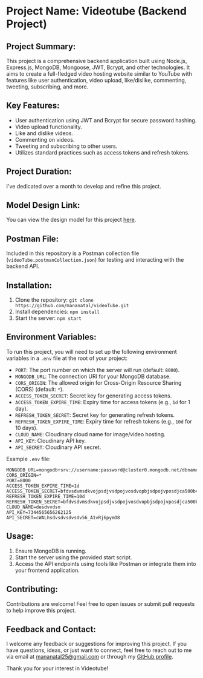 # Project Name: Videotube (Backend Project)


## Project Summary:
This project is a comprehensive backend application built using Node.js, Express.js, MongoDB, Mongoose, JWT, Bcrypt, and other technologies. It aims to create a full-fledged video hosting website similar to YouTube with features like user authentication, video upload, like/dislike, commenting, tweeting, subscribing, and more.

## Key Features:
- User authentication using JWT and Bcrypt for secure password hashing.
- Video upload functionality.
- Like and dislike videos.
- Commenting on videos.
- Tweeting and subscribing to other users.
- Utilizes standard practices such as access tokens and refresh tokens.

## Project Duration:
I've dedicated over a month to develop and refine this project.

## Model Design Link:
You can view the design model for this project [here](https://app.eraser.io/workspace/IjuDeHAW1WwnKRJ6Oc0R?origin=share).

## Postman File:
Included in this repository is a Postman collection file (`videoTube.postmanCollection.json`) for testing and interacting with the backend API.


## Installation:
1. Clone the repository: `git clone https://github.com/mananatal/videoTube.git`
2. Install dependencies: `npm install`
3. Start the server: `npm start`

## Environment Variables:

To run this project, you will need to set up the following environment variables in a `.env` file at the root of your project:

- `PORT`: The port number on which the server will run (default: `8000`).
- `MONGODB_URL`: The connection URI for your MongoDB database.
- `CORS_ORIGIN`: The allowed origin for Cross-Origin Resource Sharing (CORS) (default: `*`).
- `ACCESS_TOKEN_SECRET`: Secret key for generating access tokens.
- `ACCESS_TOKEN_EXPIRE_TIME`: Expiry time for access tokens (e.g., `1d` for 1 day).
- `REFRESH_TOKEN_SECRET`: Secret key for generating refresh tokens.
- `REFRESH_TOKEN_EXPIRE_TIME`: Expiry time for refresh tokens (e.g., `10d` for 10 days).
- `CLOUD_NAME`: Cloudinary cloud name for image/video hosting.
- `API_KEY`: Cloudinary API key.
- `API_SECRET`: Cloudinary API secret.

Example `.env` file:

```plaintext
MONGODB_URL=mongodb+srv://username:password@cluster0.mongodb.net/dbname
CORS_ORIGIN=*
PORT=8000
ACCESS_TOKEN_EXPIRE_TIME=1d
ACCESS_TOKEN_SECRET=bfdvsdvmsdkvojpsdjvsdpojvosdvopbjsdpojvposdjca500b40cadf1605292a736f7374f0c38dfa@45vsdv
REFRESH_TOKEN_EXPIRE_TIME=10d
REFRESH_TOKEN_SECRET=bfdvsdvmsdkvojpsdjvsdpojvosdvopbjsdpojvposdjca500b40cadf1605292a736f7374f0c38dfa@45vsdv
CLOUD_NAME=desdvvdsn
API_KEY=7344565656262125
API_SECRET=cWALhsdvsdvsdvsdv56_A1vRj6pymO8
```

## Usage:
1. Ensure MongoDB is running.
2. Start the server using the provided start script.
3. Access the API endpoints using tools like Postman or integrate them into your frontend application.

## Contributing:
Contributions are welcome! Feel free to open issues or submit pull requests to help improve this project.

## Feedback and Contact:
I welcome any feedback or suggestions for improving this project. If you have questions, ideas, or just want to connect, feel free to reach out to me via email at [mananatal25@gmail.com](mailto:mananatal25@gmail.com) or through my [GitHub profile](https://github.com/mananatal).

Thank you for your interest in Videotube!

